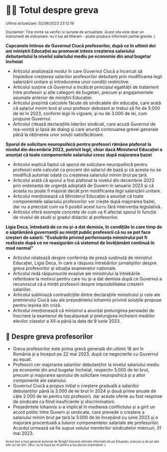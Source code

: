 # 👩‍🏫 Totul despre greva
<sub>Ultima actualizare: 02/06/2023 23:12:19</sub>

<sub>Disclaimer: Tine minte sa verifici si sursele de actualitate. Acest site este doar un instrument de indrumare: nu il lua ad litteram - poate produce informatii partial gresite :)</sub>

**Capcanele întinse de Guvernul Ciucă profesorilor, după ce în ultimii doi ani miniștrii Educației au promovat intens creșterea salariului debutantului la nivelul salariului mediu pe economie din anul bugetar încheiat**

- Articolul analizează modul în care Guvernul Ciucă a încercat să împiedice creșterea salariilor profesorilor debutanți prin modificarea legii salarizării unitare și introducerea unor condiții restrictive.
- Articolul susține că Guvernul a încălcat principiul egalității de tratament între profesori și alte categorii de bugetari, precum și angajamentele asumate anterior de miniștrii Educației.
- Articolul prezintă calculele făcute de sindicatele din educație, care arată că salariul minim brut al unui profesor debutant ar trebui să fie de 5.000 de lei în 2023, conform legii în vigoare, și nu de 3.000 de lei, cum propune Guvernul.
- Articolul citează declarațiile liderilor sindicali, care acuză Guvernul de rea-voință și lipsă de dialog și care anunță continuarea grevei generale până la obținerea unor soluții satisfăcătoare.

**Sporul de solicitare neuropsihică pentru profesori rămâne plafonat la nivelul din decembrie 2022, potrivit legii, chiar dacă Ministerul Educației a anunțat că toate componentele salariului cresc după majorarea bazei**

- Articolul explică faptul că sporul de solicitare neuropsihică pentru profesori este calculat ca procent din salariul de bază și că acesta nu se modifică automat odată cu creșterea salariului minim brut pe țară.
- Articolul arată că sporul a fost plafonat la nivelul din decembrie 2022 prin ordonanța de urgență adoptată de Guvern în ianuarie 2023 și că acesta nu poate fi majorat decât prin modificarea legii salarizării unitare.
- Articolul menționează că Ministerul Educației a anunțat că toate componentele salariului profesorilor vor crește după majorarea bazei, dar nu a precizat cum va fi posibil acest lucru fără intervenția legislativă.
- Articolul oferă exemple concrete de cum va fi afectat sporul în funcție de nivelul de studii și gradul didactic al profesorilor.

**Ligia Deca, întrebată de ce nu și-a dat demisia, în condițiile în care timp de o săptămână guvernanții au mințit public profesorii că nu se pot face creșteri de salarii: “Evaluările privind performanța ministrului pot fi realizate după ce ne reasigurăm că sistemul de învățământ continuă în mod normal”**

- Articolul relatează despre conferința de presă susținută de ministrul Educației, Ligia Deca, în care a răspuns întrebărilor jurnaliștilor despre greva profesorilor și situația examenelor naționale.
- Articolul redă răspunsurile evazive ale ministrului la întrebările referitoare la motivul pentru care nu și-a dat demisia după ce Guvernul a recunoscut că a mințit profesorii despre imposibilitatea creșterii salariilor.
- Articolul subliniază contradicțiile dintre declarațiile ministrului și cele ale premierului Ciucă sau ale președintelui Iohannis privind soluțiile propuse pentru ieșirea din criză.
- Articolul menționează că ministrul a anunțat prelungirea perioadei de înscriere la examenul de bacalaureat și prelungirea încheierii mediilor elevilor claselor a XII-a până la data de 9 iunie 2023.

## 🏫 Despre greva profesorilor

- Greva profesorilor este prima grevă generală din ultimii 18 ani în România și a început pe 22 mai 2023, după ce negocierile cu Guvernul au eșuat.
- Profesorii cer majorarea salariilor debutanților la nivelul salariului mediu pe economie din anul bugetar încheiat, respectiv 5.000 de lei brut, precum și majorarea sporului de solicitare neuropsihică și a altor componente ale salariului.
- Guvernul Ciucă a propus inițial o creștere graduală a salariilor debutanților până la 3.000 de lei brut în 2024 și două prime anuale de câte 2.000 de lei pentru toți profesorii, dar aceste oferte au fost respinse de sindicate ca fiind insuficiente și discriminatorii.
- Președintele Iohannis s-a implicat în medierea conflictului și a girit un acord politic între Guvern și sindicate, care prevede o creștere a salariului minim brut pe țară la 3.000 de lei începând cu iunie 2023 și o majorare procentuală a tuturor componentelor salariale ale profesorilor. Acordul urmează să fie supus votului membrilor sindicatelor miercuri, 31 mai 2023.


<sub><sub>Acest text a fost generat automat de BingAI folosind ultimele informatii de pe Edupedu, precum si de pe alte site-uri de stiri. Deci, nu te baza pe el pentru a lua decizii importante :)</sub></sub>